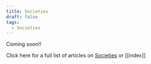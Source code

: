 ```yaml
---
title: Societies
draft: false
tags:
  - Societies
---
```

Coming soon!! 

Click here for a full list of articles on [Societies](https://ubuntu.sankofapedia.org/Societies/) or [[index]]